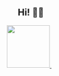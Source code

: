 <h2 align='center'>Hi! 👋🏾</h2>

<p align='center'>
<a href="https://twitter.com/AbelTra36641362">
  <img src="https://cdn0.iconfinder.com/data/icons/twitter-ui-flat/48/Twitter_UI-02-512.png" width="100px"/>
</a>&nbsp;&nbsp;
